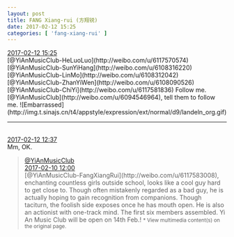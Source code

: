 ```yaml
---
layout: post
title: FANG Xiang-rui (方翔锐)
date: 2017-02-12 15:25
categories: [ 'fang-xiang-rui' ]
---
```


<div class="weibo-info">
  <a href="http://www.weibo.com/6117583008/Evcc87fXL">2017-02-12 15:25</a>
</div>  
[@YiAnMusicClub-HeLuoLuo](http://weibo.com/u/6117570574) [@YiAnMusicClub-SunYiHang](http://weibo.com/u/6108316220) [@YiAnMusicClub-LinMo](http://weibo.com/u/6108312042) [@YiAnMusicClub-ZhanYiWen](http://weibo.com/u/6108090526) [@YiAnMusicClub-ChiYi](http://weibo.com/u/6117581836) Follow me. [@YiAnMusicClub](http://weibo.com/u/6094546964), tell them to follow me. ![Embarrassed](http://img.t.sinajs.cn/t4/appstyle/expression/ext/normal/d9/landeln_org.gif)

<!-- more -->

---

<br />
<div class="weibo-info">
  <a href="http://weibo.com/6117583008/Evb5QfjpA">2017-02-12 12:37</a>
</div>
Mm, OK.

> <div class="weibo-post-name">
>   <a href="http://weibo.com/u/6094546964">@YiAnMusicClub</a>
> </div>
> <div class="weibo-info">
>   <a href="http://weibo.com/6094546964/EuRZQkOXt">2017-02-10 12:00</a>
> </div>  
> [@YiAnMusicClub-FangXiangRui](http://weibo.com/u/6117583008), enchanting countless girls outside school, looks like a cool guy hard to get close to. Though often mistakenly regarded as a bad guy, he is actually hoping to gain recognition from companions. Though taciturn, the foolish side exposes once he has mouth open. He is also an actionist with one-track mind. The first six members assembled. Yi An Music Club will be open on 14th Feb.!  
> <small>* View multimedia content(s) on the original page.</small>
